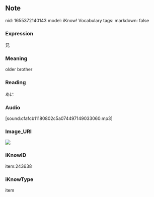 ## Note
nid: 1655372140143
model: iKnow! Vocabulary
tags: 
markdown: false

### Expression
兄

### Meaning
older brother

### Reading
あに

### Audio
[sound:cfafcb11180802c5a074497149033060.mp3]

### Image_URI
<img src="6eb6a612b8ea6ef477ba71c32dc045f5.jpg">

### iKnowID
item:243638

### iKnowType
item
